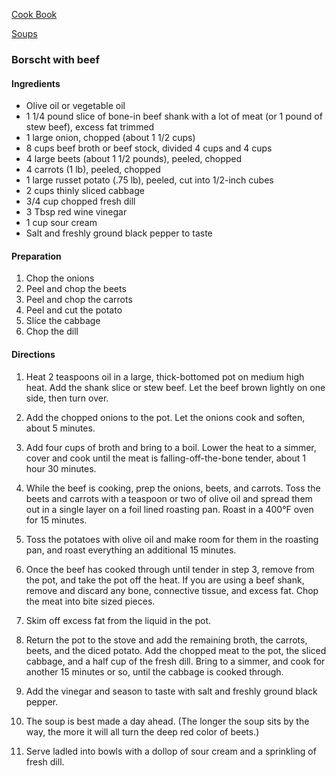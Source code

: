 [Cook Book](https://github.com/vmsmith/CookBook/blob/master/README.md)  

[Soups](https://github.com/vmsmith/CookBook/blob/master/soups.md)

### Borscht with beef  

#### Ingredients  

* Olive oil or vegetable oil  
* 1 1/4 pound slice of bone-in beef shank with a lot of meat (or 1 pound of stew beef), excess fat trimmed  
* 1 large onion, chopped (about 1 1/2 cups)  
* 8 cups beef broth or beef stock, divided 4 cups and 4 cups  
* 4 large beets (about 1 1/2 pounds), peeled, chopped  
* 4 carrots (1 lb), peeled, chopped  
* 1 large russet potato (.75 lb), peeled, cut into 1/2-inch cubes  
* 2 cups thinly sliced cabbage  
* 3/4 cup chopped fresh dill  
* 3 Tbsp red wine vinegar  
* 1 cup sour cream  
* Salt and freshly ground black pepper to taste  

#### Preparation

1. Chop the onions  
2. Peel and chop the beets  
3. Peel and chop the carrots  
4. Peel and cut the potato  
5. Slice the cabbage  
6. Chop the dill  

#### Directions  

1. Heat 2 teaspoons oil in a large, thick-bottomed pot on medium high heat. Add the shank slice or stew beef. Let the beef brown lightly on one side, then turn over.  

2. Add the chopped onions to the pot. Let the onions cook and soften, about 5 minutes.

3. Add four cups of broth and bring to a boil. Lower the heat to a simmer, cover and cook until the meat is falling-off-the-bone tender, about 1 hour 30 minutes.  

4. While the beef is cooking, prep the onions, beets, and carrots. Toss the beets and carrots with a teaspoon or two of olive oil and spread them out in a single layer on a foil lined roasting pan. Roast in a 400°F oven for 15 minutes.  

5. Toss the potatoes with olive oil and make room for them in the roasting pan, and roast everything an additional 15 minutes.  

6. Once the beef has cooked through until tender in step 3, remove from the pot, and take the pot off the heat. If you are using a beef shank, remove and discard any bone, connective tissue, and excess fat. Chop the meat into bite sized pieces.

7. Skim off excess fat from the liquid in the pot.

8. Return the pot to the stove and add the remaining broth, the carrots, beets, and the diced potato. Add the chopped meat to the pot, the sliced cabbage, and a half cup of the fresh dill. Bring to a simmer, and cook for another 15 minutes or so, until the cabbage is cooked through.

9. Add the vinegar and season to taste with salt and freshly ground black pepper. 

10. The soup is best made a day ahead. (The longer the soup sits by the way, the more it will all turn the deep red color of beets.)

11. Serve ladled into bowls with a dollop of sour cream and a sprinkling of fresh dill.
